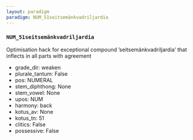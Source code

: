 ```yaml
---
layout: paradigm
paradigm: NUM_51seitsemänkvadriljardia
---
```

### ` NUM_51seitsemänkvadriljardia `

Optimisation hack for exceptional compound ’seitsemänkvadriljardia’ that inflects in all parts with agreement
* grade_dir: weaken
* plurale_tantum: False
* pos: NUMERAL
* stem_diphthong: None
* stem_vowel: None
* upos: NUM
* harmony: back
* kotus_av: None
* kotus_tn: 51
* clitics: False
* possessive: False
